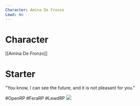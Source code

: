 ```yaml
---
Character: Amina De Fronzo
Lewd: No
---
```

# Character
[[Amina De Fronzo]]

# Starter
"You know, I can see the future, and it is not pleasant for you."

#OpenRP #FeraRP #LewdRP 
![](FNtNAnuXsAINnZ1.jpg)